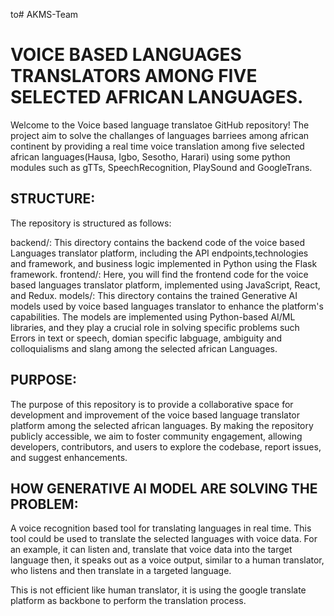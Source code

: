 to# AKMS-Team
# VOICE BASED LANGUAGES TRANSLATORS AMONG FIVE SELECTED AFRICAN LANGUAGES. <br> 

Welcome to the Voice based language translatoe GitHub repository! The project aim to solve the challanges of languages barriees among african continent by providing a real time voice translation among five selected african languages(Hausa, Igbo, Sesotho, Harari) using some python modules such as gTTs, SpeechRecognition, PlaySound and GoogleTrans. <br> 
## STRUCTURE: <br> 
The repository is structured as follows: <br> 

backend/: This directory contains the backend code of the voice based Languages translator platform, including the API endpoints,technologies and framework, and business logic implemented in Python using the Flask framework.
frontend/: Here, you will find the frontend code for the voice based languages translator platform, implemented using JavaScript, React, and Redux. 
models/: This directory contains the trained Generative AI models used by voice based languages translator to enhance the platform's capabilities. The models are implemented using Python-based AI/ML libraries, and they play a crucial role in solving specific problems such Errors in text or speech, domian specific labguage, ambiguity and colloquialisms and slang among the selected african Languages. <br> 
## PURPOSE: <br> 
The purpose of this repository is to provide a collaborative space for development and improvement of the voice based language translator platform among the selected african languages. By making the repository publicly accessible, we aim to foster community engagement, allowing developers, contributors, and users to explore the codebase, report issues, and suggest enhancements.
## HOW GENERATIVE AI MODEL ARE SOLVING THE PROBLEM: <br> 

A voice recognition based tool for translating languages in real time. This tool could be used to translate the selected languages with voice data. For an example, it can listen and, translate that voice data into the target language then, it speaks out as a voice output, similar to a human translator, who listens and then translate in a targeted language.

This is not efficient like human translator, it is using the google translate platform as backbone to perform the translation process.
